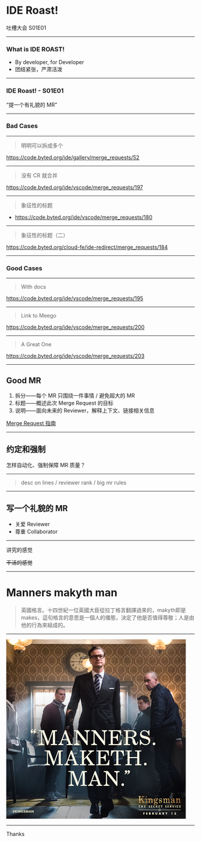 # IDE Roast!
吐槽大会 S01E01

---

### What is IDE ROAST!

- By developer, for Developer
- 团结紧张，严肃活泼

---

### IDE Roast! - S01E01

“提一个有礼貌的 MR”

---

### Bad Cases

---

> 明明可以拆成多个

https://code.byted.org/ide/gallery/merge_requests/52

---

> 没有 CR 就合并

https://code.byted.org/ide/vscode/merge_requests/197

---

> 象征性的标题

- https://code.byted.org/ide/vscode/merge_requests/180

---

> 象征性的标题（二）

https://code.byted.org/cloud-fe/ide-redirect/merge_requests/184

---

### Good Cases

---

> With docs

https://code.byted.org/ide/vscode/merge_requests/195

---

> Link to Meego

https://code.byted.org/ide/vscode/merge_requests/200

---

> A Great One

https://code.byted.org/ide/vscode/merge_requests/203

---

## Good MR

1. 拆分——每个 MR 只围绕一件事情 / 避免超大的 MR
2. 标题——概述此次 Merge Request 的目标
3. 说明——面向未来的 Reviewer，解释上下文、链接相关信息

[Merge Request 指南](https://bytedance.feishu.cn/docs/doccnKz4Xv7ObQXnMbNJDeTq60g)

---

## 约定和强制

怎样自动化、强制保障 MR 质量？

---

> desc on lines / reviewer rank / big mr rules

---

## 写一个礼貌的 MR

- 关爱 Reviewer
- 尊重 Collaborator

---

讲究的感觉

~~干活的感觉~~

---

# Manners makyth man

> 英國格言。十四世紀一位英國大臣從拉丁格言翻譯過來的，makyth即是makes，這句格言的意思是一個人的儀態，決定了他是否值得尊敬；人是由他的行為來組成的。

---

![manners](./manners.png)

---

Thanks